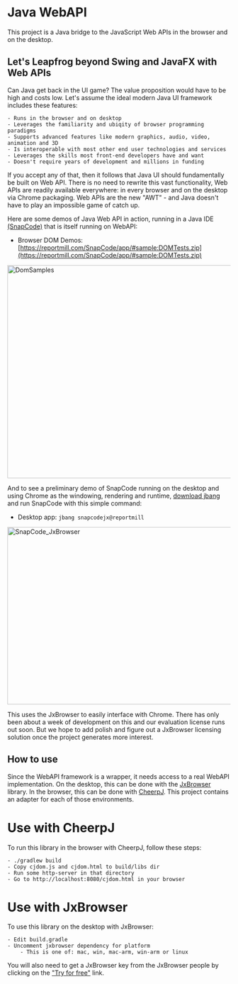 # Java WebAPI

This project is a Java bridge to the JavaScript Web APIs in the browser and on the desktop.

## Let's Leapfrog beyond Swing and JavaFX with Web APIs

Can Java get back in the UI game? The value proposition would have to be high and costs low. Let's assume the ideal
modern Java UI framework includes these features:

    - Runs in the browser and on desktop
    - Leverages the familiarity and ubiqity of browser programming paradigms
    - Supports advanced features like modern graphics, audio, video, animation and 3D
    - Is interoperable with most other end user technologies and services
    - Leverages the skills most front-end developers have and want
    - Doesn't require years of development and millions in funding

If you accept any of that, then it follows that Java UI should fundamentally be built on Web API. There is no need to
rewrite this vast functionality, Web APIs are readily available everywhere: in every browser and on the desktop via Chrome
packaging. Web APIs are the new "AWT" - and Java doesn't have to play an impossible game of catch up.

Here are some demos of Java Web API in action, running in a Java IDE [(SnapCode)](https://reportmill.com/SnapCode) that
is itself running on WebAPI:

- Browser DOM Demos: [https://reportmill.com/SnapCode/app/#sample:DOMTests.zip](https://reportmill.com/SnapCode/app/#sample:DOMTests.zip)

<img width="569" height="480" alt="DomSamples" src="https://github.com/user-attachments/assets/3b8b1790-7b6d-4039-9479-42dad2d33bef" />

And to see a preliminary demo of SnapCode running on the desktop and using Chrome as the windowing, rendering and
runtime, [download jbang](https://www.jbang.dev/download/) and run SnapCode with this simple command:

- Desktop app: ```jbang snapcodejx@reportmill```

<img width="640" height="400" alt="SnapCode_JxBrowser" src="https://github.com/user-attachments/assets/18447094-d328-4544-b6d2-bf07e2a7983a" />

This uses the JxBrowser to easily interface with Chrome. There has only been about a week of development on this and our
evaluation license runs out soon. But we hope to add polish and figure out a JxBrowser licensing solution once the project
generates more interest.

## How to use

Since the WebAPI framework is a wrapper, it needs access to a real WebAPI implementation. On the desktop, this can be done
with the [JxBrowser](https://teamdev.com/jxbrowser) library. In the browser, this can be done with [CheerpJ](https://cheerpj.com).
This project contains an adapter for each of those environments.

# Use with CheerpJ

To run this library in the browser with CheerpJ, follow these steps:

    - ./gradlew build
    - Copy cjdom.js and cjdom.html to build/libs dir
    - Run some http-server in that directory
    - Go to http://localhost:8080/cjdom.html in your browser

# Use with JxBrowser

To use this library on the desktop with JxBrowser:

    - Edit build.gradle
    - Uncomment jxbrowser dependency for platform
        - This is one of: mac, win, mac-arm, win-arm or linux

You will also need to get a JxBrowser key from the JxBrowser people by clicking on the
["Try for free"](https://teamdev.com/jxbrowser/#evaluate) link.
